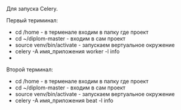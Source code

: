 Для запуска Celery.

Первый териминал:
- cd /home - в терменале входим в папку где проект
- cd ~/diplom-master - входим в сам проект
- source venv/bin/activate - запускаем вертуальное окружение
- celery -A имя_приложения worker -l info
- 
Второй терминал:
- cd /home - в терменале входим в папку где проект
- cd ~/diplom-master - входим в сам проект
- source venv/bin/activate - запускаем вертуальное окружение
- celery -A имя_приложения beat -l info
